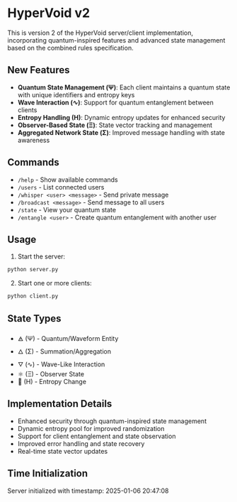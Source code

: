 # HyperVoid v2

This is version 2 of the HyperVoid server/client implementation, incorporating quantum-inspired features and advanced state management based on the combined rules specification.

## New Features

- **Quantum State Management (Ψ)**: Each client maintains a quantum state with unique identifiers and entropy keys
- **Wave Interaction (∿)**: Support for quantum entanglement between clients
- **Entropy Handling (H)**: Dynamic entropy updates for enhanced security
- **Observer-Based State (Ξ)**: State vector tracking and management
- **Aggregated Network State (Σ)**: Improved message handling with state awareness

## Commands

- `/help` - Show available commands
- `/users` - List connected users
- `/whisper <user> <message>` - Send private message
- `/broadcast <message>` - Send message to all users
- `/state` - View your quantum state
- `/entangle <user>` - Create quantum entanglement with another user

## Usage

1. Start the server:
```bash
python server.py
```

2. Start one or more clients:
```bash
python client.py
```

## State Types

- 🜁 (Ψ) - Quantum/Waveform Entity
- 🜂 (Σ) - Summation/Aggregation
- 🜄 (∿) - Wave-Like Interaction
- ⚛️ (Ξ) - Observer State
- 📡 (H) - Entropy Change

## Implementation Details

- Enhanced security through quantum-inspired state management
- Dynamic entropy pool for improved randomization
- Support for client entanglement and state observation
- Improved error handling and state recovery
- Real-time state vector updates

## Time Initialization

Server initialized with timestamp: 2025-01-06 20:47:08
